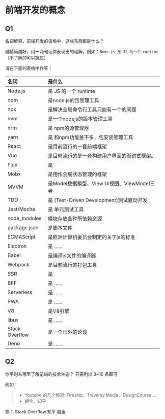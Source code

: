 # 前端开发的概念

## Q1

名词解释，前端开发的语境中，这些东西都是什么？

越精简越好，用一两句话你表现出的理解，例如：`Node.js 是 JS 的一个 runtime`  
（不了解的可以跳过）

请在下面的表格中作答：

| 名词           | 是什么               |
| :------------- | :------------------- |
| Node.js        | 是 JS 的一个 runtime |
| npm            | 是node.js的包管理工具  |
| npx            | 是解决全局命令行工具只能有一个的问题  |
| nvm            | 是一个nodejs的版本管理工具  |
| nrm            | 是 npm的源管理器  |
| yarn           | 是 和npm功能差不多，包安装管理工具|
| React          | 是目前流行的一套前端框架|
| Vue            | 是目前流行的是一套构建用户界面的渐进式框架。               |
| Flux           | 是               |
| Mobx           | 是用作全局状态管理的框架               |
| MVVM           | 是Model数据模型、View Ui视图、ViewModel三者               |
| TDD            | 是 (Test-Driven Development)测试驱动开发                |
| Jest/Mocha     | 是 单元测试工具            |
| node_modules   |  模块存放各种所依赖资源               |
| package.json   | 是脚本文件             |
| ECMAScript     | 是欧洲计算机委员会制定的关于js的标准      |
| Electron       | 是 ……                |
| Babel          | 是编译js文件的编译器               |
| Webpack        | 是目前流行的打包工具               |
| SSR            | 是                |
| BFF            | 是 ……                |
| Serverless     | 是 ……                |
| PWA            | 是 ……                |
| V8             | 是V8引擎               |
| libuv          | 是 ……                |
| Stack Overflow | 是一个国外的论谈          |
| Deno           | 是 ……                |

## Q2

你平时从哪里了解前端的技术生态？
只需列出 3~10 条即可

例如：

> - Youtube 的几个频道: Fireship、Traversy Media、DesignCourse …
> - 掘金、知乎

答：
Stack Overflow  知乎 掘金 
